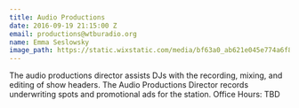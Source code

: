 ```yaml
---
title: Audio Productions
date: 2016-09-19 21:15:00 Z
email: productions@wtburadio.org
name: Emma Seslowsky
image_path: https://static.wixstatic.com/media/bf63a0_ab621e045e774a6f83ace88beb9d1714.jpg/v1/fill/w_240,h_240,al_c,q_80,usm_0.66_1.00_0.01/bf63a0_ab621e045e774a6f83ace88beb9d1714.jpg
---
```


The audio productions director assists DJs with the recording, mixing, and editing of show headers. The Audio Productions Director records underwriting spots and promotional ads for the station.
Office Hours: TBD
 